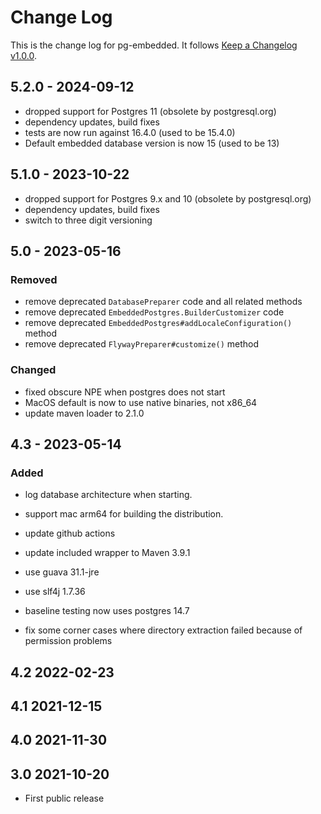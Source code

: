 # Change Log

This is the change log for pg-embedded. It follows [Keep a Changelog v1.0.0](http://keepachangelog.com/en/1.0.0/).

## 5.2.0 - 2024-09-12

- dropped support for Postgres 11 (obsolete by postgresql.org)
- dependency updates, build fixes
- tests are now run against 16.4.0 (used to be 15.4.0)
- Default embedded database version is now 15 (used to be 13)


## 5.1.0 - 2023-10-22

- dropped support for Postgres 9.x and 10 (obsolete by postgresql.org)
- dependency updates, build fixes
- switch to three digit versioning


## 5.0 - 2023-05-16

### Removed

- remove deprecated `DatabasePreparer` code and all related methods
- remove deprecated `EmbeddedPostgres.BuilderCustomizer` code
- remove deprecated `EmbeddedPostgres#addLocaleConfiguration()` method
- remove deprecated `FlywayPreparer#customize()` method

### Changed

- fixed obscure NPE when postgres does not start
- MacOS default is now to use native binaries, not x86_64
- update maven loader to 2.1.0

## 4.3 - 2023-05-14

### Added

- log database architecture when starting.
- support mac arm64 for building the distribution.


- update github actions
- update included wrapper to Maven 3.9.1

- use guava 31.1-jre
- use slf4j 1.7.36
- baseline testing now uses postgres 14.7

- fix some corner cases where directory extraction failed because of permission problems

## 4.2 2022-02-23

## 4.1 2021-12-15

## 4.0 2021-11-30

## 3.0 2021-10-20

* First public release
